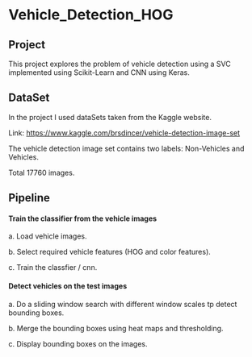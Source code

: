 # Vehicle_Detection_HOG

## Project
This project explores the problem of vehicle detection using a SVC implemented using Scikit-Learn and CNN using Keras.

## DataSet
In the project I used dataSets taken from the Kaggle website.

Link: https://www.kaggle.com/brsdincer/vehicle-detection-image-set


The vehicle detection image set contains two labels: Non-Vehicles and Vehicles. 

Total 17760 images.

## Pipeline

#### Train the classifier from the vehicle images
a. Load vehicle images.

b. Select required vehicle features (HOG and color features).

c. Train the classfier / cnn.


#### Detect vehicles on the test images
a. Do a sliding window search with different window scales tp detect bounding boxes.

b. Merge the bounding boxes using heat maps and thresholding.

c. Display bounding boxes on the images.
